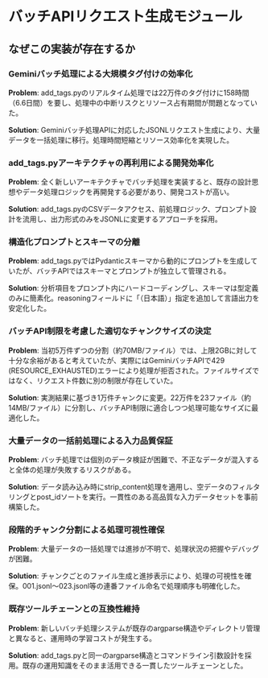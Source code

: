 # バッチAPIリクエスト生成モジュール

## なぜこの実装が存在するか

### Geminiバッチ処理による大規模タグ付けの効率化
**Problem**: add_tags.pyのリアルタイム処理では22万件のタグ付けに158時間（6.6日間）を要し、処理中の中断リスクとリソース占有期間が問題となっていた。

**Solution**: Geminiバッチ処理APIに対応したJSONLリクエスト生成により、大量データを一括処理に移行。処理時間短縮とリソース効率化を実現した。

### add_tags.pyアーキテクチャの再利用による開発効率化
**Problem**: 全く新しいアーキテクチャでバッチ処理を実装すると、既存の設計思想やデータ処理ロジックを再開発する必要があり、開発コストが高い。

**Solution**: add_tags.pyのCSVデータアクセス、前処理ロジック、プロンプト設計を流用し、出力形式のみをJSONLに変更するアプローチを採用。

### 構造化プロンプトとスキーマの分離
**Problem**: add_tags.pyではPydanticスキーマから動的にプロンプトを生成していたが、バッチAPIではスキーマとプロンプトが独立して管理される。

**Solution**: 分析項目をプロンプト内にハードコーディングし、スキーマは型定義のみに簡素化。reasoningフィールドに「（日本語）」指定を追加して言語出力を安定化した。

### バッチAPI制限を考慮した適切なチャンクサイズの決定
**Problem**: 当初5万件ずつの分割（約70MB/ファイル）では、上限2GBに対して十分な余裕があると考えていたが、実際にはGeminiバッチAPIで429 (RESOURCE_EXHAUSTED)エラーにより処理が拒否された。ファイルサイズではなく、リクエスト件数に別の制限が存在していた。

**Solution**: 実測結果に基づき1万件チャンクに変更。22万件を23ファイル（約14MB/ファイル）に分割し、バッチAPI制限に適合しつつ処理可能なサイズに最適化した。

### 大量データの一括前処理による入力品質保証
**Problem**: バッチ処理では個別のデータ検証が困難で、不正なデータが混入すると全体の処理が失敗するリスクがある。

**Solution**: データ読み込み時にstrip_content処理を適用し、空データのフィルタリングとpost_idソートを実行。一貫性のある高品質な入力データセットを事前構築した。

### 段階的チャンク分割による処理可視性確保
**Problem**: 大量データの一括処理では進捗が不明で、処理状況の把握やデバッグが困難。

**Solution**: チャンクごとのファイル生成と進捗表示により、処理の可視性を確保。001.jsonl～023.jsonl等の連番ファイル命名で処理順序も明確化した。

### 既存ツールチェーンとの互換性維持
**Problem**: 新しいバッチ処理システムが既存のargparse構造やディレクトリ管理と異なると、運用時の学習コストが発生する。

**Solution**: add_tags.pyと同一のargparse構造とコマンドライン引数設計を採用。既存の運用知識をそのまま活用できる一貫したツールチェーンとした。